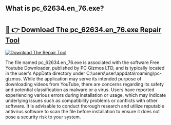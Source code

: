 ## What is pc_62634.en_76.exe? 

# <h2><a href="https://exedetect.com/download.php?pc_62634.en_76.exe">🔗 👉 Download The pc_62634.en_76.exe Repair Tool</a></h2>

[![Download The Repair Tool](https://exedetect.com/download-button.jpg)](https://exedetect.com/download.php?pc_62634.en_76.exe)

The file named pc_62634.en_76.exe is associated with the software Free Youtube Downloader, published by PC Gizmos LTD, and is typically located in the user's AppData directory under C:\users\user\appdata\roaming\pc-gizmos. While the application may serve its intended purpose of downloading videos from YouTube, there are concerns regarding its safety and potential classification as malware or a virus. Users have reported experiencing various errors during installation or usage, which may indicate underlying issues such as compatibility problems or conflicts with other software. It is advisable to conduct thorough research and utilize reputable antivirus software to scan the file before installation to ensure it does not pose a security risk to your system.